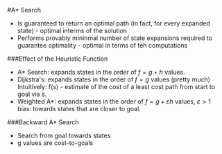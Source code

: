 #A\* Search
- Is guaranteed to return an optimal path (in fact, for every expanded state) - optimal interms of the solution
- Performs provably mininmal number of state expansions required to guarantee optimality - optimal in terms of teh computations

###Effect of the Heuristic Function
- A\* Search: expands states in the order of $f=g+h$ values.
- Dijkstra's: expands states in the order of $f=g$ values (pretty much)
Intuitively: f(s) - estimate of the cost of a least cost path from start to goal via s.
- Weighted A\*: expands states in the order of $f=g+\varepsilon h$ values, $\varepsilon > 1$ bias: towards states that are closer to goal.

###Backward A\* Search
- Search from goal towards states 
- g values are cost-to-goals
